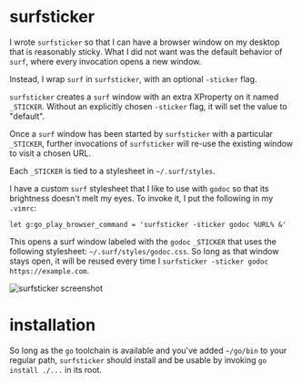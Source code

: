 surfsticker
===========

I wrote `surfsticker` so that I can have a browser window on my desktop that
is reasonably sticky. What I did not want was the default behavior of `surf`, 
where every invocation opens a new window.

Instead, I wrap `surf` in `surfsticker`, with an optional `-sticker` flag.

`surfsticker` creates a `surf` window with an extra XProperty on it named 
`_STICKER`. Without an explicitly chosen `-sticker` flag, it will set the
value to "default".

Once a `surf` window has been started by `surfsticker` with a particular
`_STICKER`, further invocations of `surfsticker` will re-use the existing
window to visit a chosen URL.

Each `_STICKER` is tied to a stylesheet in `~/.surf/styles`.

I have a custom `surf` stylesheet that I like to use with `godoc` so that its
brightness doesn't melt my eyes. To invoke it, I put the following in my 
`.vimrc`:
```
let g:go_play_browser_command = 'surfsticker -sticker godoc %URL% &'
```
This opens a surf window labeled with the  `godoc` `_STICKER` that uses 
the following stylesheet: `~/.surf/styles/godoc.css`. So long as that window 
stays open, it will be reused every time I 
`surfsticker -sticker godoc https://example.com`.

![surfsticker screenshot](https://alrs.tilde.team/surfsticker.png)

installation
============
So long as the `go` toolchain is available and you've added `~/go/bin` to your
regular path, `surfsticker` should install and be usable by invoking
`go install ./...` in its root.
